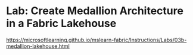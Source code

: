 # Lab: Create Medallion Architecture in a Fabric Lakehouse
https://microsoftlearning.github.io/mslearn-fabric/Instructions/Labs/03b-medallion-lakehouse.html

